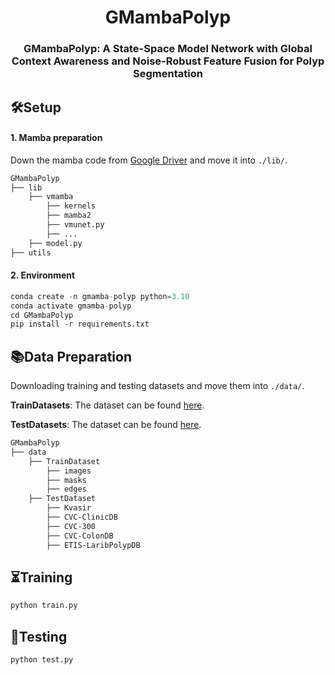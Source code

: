 <div align="center">
<h1>GMambaPolyp</h1>
<h3>GMambaPolyp:  A State-Space Model Network with Global Context Awareness and Noise-Robust Feature Fusion for Polyp Segmentation</h3>
</div>


## 🛠Setup

#### 1. Mamba preparation

Down the mamba code from [Google Driver](https://drive.google.com/drive/folders/1BYnSyR3Ck1qJt0xZv02UaPnQiBOh_mLL?usp=drive_link) and move it into `./lib/`.

```html
GMambaPolyp
├── lib
    ├── vmamba
        ├── kernels
        ├── mamba2
        ├── vmunet.py
        ├── ...
    ├── model.py
├── utils
```

#### 2. Environment

```python
conda create -n gmamba-polyp python=3.10
conda activate gmamba-polyp
cd GMambaPolyp
pip install -r requirements.txt
```

## 📚Data Preparation

Downloading training and testing datasets and move them into `./data/`.

**TrainDatasets**: The dataset can be found [here](https://drive.google.com/drive/folders/1NVEDXDeIvKHw55dOnL6CbbbsiWrg41FH?usp=drive_link).

**TestDatasets**: The dataset can be found [here](https://drive.google.com/drive/folders/12i58jDzDGE8MiQ-QxPxiltbX8GkzwaG4?usp=drive_link).

```html
GMambaPolyp
├── data
    ├── TrainDataset
        ├── images
        ├── masks
        ├── edges
    ├── TestDataset
        ├── Kvasir
        ├── CVC-ClinicDB
        ├── CVC-300
        ├── CVC-ColonDB
        ├── ETIS-LaribPolypDB
```

## ⏳Training

```python
python train.py
```

## 🔖Testing

```python
python test.py
```





